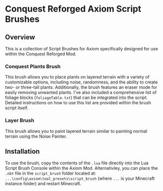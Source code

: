 # Conquest Reforged Axiom Script Brushes

## Overview
This is a collection of Script Brushes for Axiom specifically designed for use within the Conquest Reforged Mod.

### Conquest Plants Brush
This brush allows you to place plants on layered terrain with a variety of customizable options, including noise, randomness, and the ability to create two- or three-tall plants. Additionally, the brush features an eraser mode for easily removing unwanted plants.
I've also included a comprehensive list of foliage blocks (`foliageTable.txt`) that can be integrated into the script. Detailed instructions on how to use this list are provided within the brush script itself.

### Layer Brush
This brush allows you to paint layered terrain similar to painting normal terrain using the Noise Painter. 

## Installation
To use the brush, copy the contents of the `.lua` file directly into the Lua Script Brush Console within the Axiom Mod. Alternativley, you can place the `.nbt` file in the `script_brush` folder located at: `...\config\axiom\tool_presets\script_brush` (where `...` is your Minecraft instance folder) and restart Minecraft.
